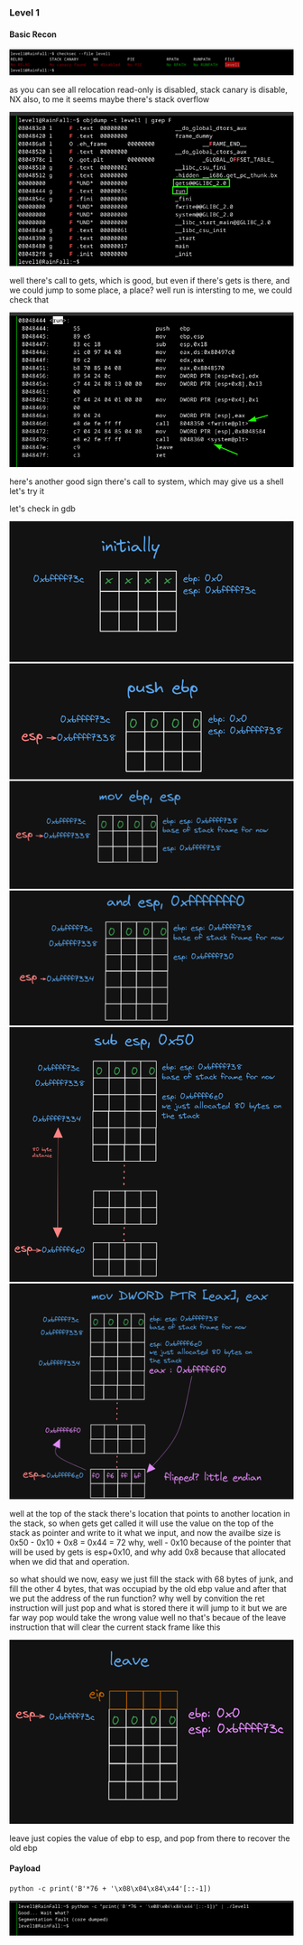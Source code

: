 ### Level 1


#### Basic Recon
![](./pics/1.png)

as you can see all relocation read-only is disabled, stack canary is disable, NX also, to me it seems maybe there's stack
overflow

![](./pics/2.png)

well there's call to gets, which is good, but even if there's gets is there, and we could jump to some place, a place? well run is intersting to me, we could check that

![](./pics/3.png)

here's another good sign there's call to system, which may give us a shell let's try it

let's check in gdb

![](./pics/4.png)
![](./pics/5.png)
![](./pics/6.png)
![](./pics/7.png)
![](./pics/8.png)
![](./pics/9.png)

well at the top of the stack there's location that points to
another location in the stack,
so when gets get called it will use the value on the top of
the stack as pointer and write to it what we input, and now
the availbe size is 0x50 - 0x10 + 0x8 = 0x44 = 72 why, well - 0x10 because
of the pointer that will be used by gets is esp+0x10, and why add 0x8 because that allocated when we did that and operation.

so what should we now, easy we just fill the stack with 68 bytes of junk, and fill the other 4 bytes, that was occupiad by the old ebp value and after that we put the address of the run function? why well by convition the ret instruction will just pop and what is stored there it will jump to it but we are far way pop would take the wrong value well no that's becaue
of the leave instruction that will clear the current stack
frame like this

![](./pics/10.png)

leave just copies the value of ebp to esp, and pop from there
to recover the old ebp

#### Payload
```
python -c print('B'*76 + '\x08\x04\x84\x44'[::-1])
```

![](./pics/11.png)
